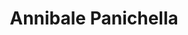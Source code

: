 ---
# Display name
title: "Annibale Panichella"

# Role/position (e.g., (Assistant/Associate/Full) Professor, Postdoctoral Researchers, Ph.D. Candidate)
role: AI-based Quality Testing Security

# The start and end year of being part of this group.
# If the author is an active member, leave member_end empty. Otherwise, fill in.
member_start: 
member_end:

# Organizations/Affiliations
organizations:
  - name: Delft University of Technology
    url: "https://www.tudelft.nl/"
    country: NL

# Short bio (displayed in user profile at end of posts)
bio: >
  AI4Fintech

# List each interest with a dash
interests:
  - Computational Intelligence for SE
  - Security Testing
  - Blockchain

# Social/Academic Networking
# For available icons, see: https://sourcethemes.com/academic/docs/page-builder/#icons
# For an email link, use "fas" icon pack, "envelope" icon, and a link in the
# form "mailto:your-email@example.com" or "/#contact" for contact widget.
social:
  - icon: twitter
    icon_pack: fab
    link: https://twitter.com/annipanic?lang=en
  - icon: linkedin-in
    icon_pack: fab
    link: https://www.linkedin.com/in/annibale-panichella-84081186/?originalSubdomain=nl
  - icon: google-scholar
    icon_pack: ai
    link: https://scholar.google.it/citations?user=xPQ72u4AAAAJ&hl=it

# Highlight the author in author lists? (true/false)
highlight_name: true

# Organizational groups that you belong to (for People widget)
# Use one of the following values: 
#   - Management
#   - Stakeholders
#   - Track Leaders
#   - Students
#   - PhD Students
#   - MSc Students
#   - BSc Students
#   - Assistant Professor
#   - Full Professor
#   - Stakeholders
user_groups:
  - Assistant Professor
  - Track Leaders
---